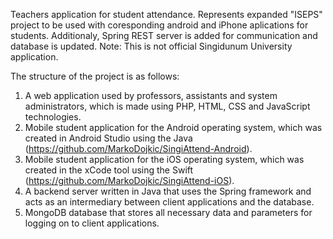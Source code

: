 Teachers application for student attendance. Represents expanded "ISEPS" project to be used with coresponding android and iPhone aplications for students. Additionaly, Spring REST server is added for communication and database is updated. 
Note: This is not official Singidunum University application.

The structure of the project is as follows:
  1. A web application used by professors, assistants and system administrators, which is made using PHP, HTML, CSS and JavaScript technologies.
  2. Mobile student application for the Android operating system, which was created in Android Studio using the Java (https://github.com/MarkoDojkic/SingiAttend-Android).
  3. Mobile student application for the iOS operating system, which was created in the xCode tool using the Swift   (https://github.com/MarkoDojkic/SingiAttend-iOS).
  4. A backend server written in Java that uses the Spring framework and acts as an intermediary between client applications and the database.
  5. MongoDB database that stores all necessary data and parameters for logging on to client applications.
